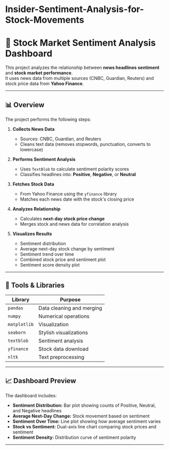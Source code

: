 # Insider-Sentiment-Analysis-for-Stock-Movements
# 📰 Stock Market Sentiment Analysis Dashboard

This project analyzes the relationship between **news headlines sentiment** and **stock market performance**.  
It uses news data from multiple sources (CNBC, Guardian, Reuters) and stock price data from **Yahoo Finance**.

---

## 📊 Overview

The project performs the following steps:
1. **Collects News Data**  
   - Sources: CNBC, Guardian, and Reuters  
   - Cleans text data (removes stopwords, punctuation, converts to lowercase)

2. **Performs Sentiment Analysis**  
   - Uses `TextBlob` to calculate sentiment polarity scores  
   - Classifies headlines into: **Positive**, **Negative**, or **Neutral**

3. **Fetches Stock Data**  
   - From Yahoo Finance using the `yfinance` library  
   - Matches each news date with the stock's closing price

4. **Analyzes Relationship**  
   - Calculates **next-day stock price change**
   - Merges stock and news data for correlation analysis

5. **Visualizes Results**  
   - Sentiment distribution  
   - Average next-day stock change by sentiment  
   - Sentiment trend over time  
   - Combined stock price and sentiment plot  
   - Sentiment score density plot  

---

## 🧠 Tools & Libraries

| Library | Purpose |
|----------|----------|
| `pandas` | Data cleaning and merging |
| `numpy` | Numerical operations |
| `matplotlib` | Visualization |
| `seaborn` | Stylish visualizations |
| `textblob` | Sentiment analysis |
| `yfinance` | Stock data download |
| `nltk` | Text preprocessing |

---

## 📈 Dashboard Preview

The dashboard includes:
- **Sentiment Distribution:** Bar plot showing counts of Positive, Neutral, and Negative headlines  
- **Average Next-Day Change:** Stock movement based on sentiment  
- **Sentiment Over Time:** Line plot showing how average sentiment varies  
- **Stock vs Sentiment:** Dual-axis line chart comparing stock prices and sentiment  
- **Sentiment Density:** Distribution curve of sentiment polarity  

---


